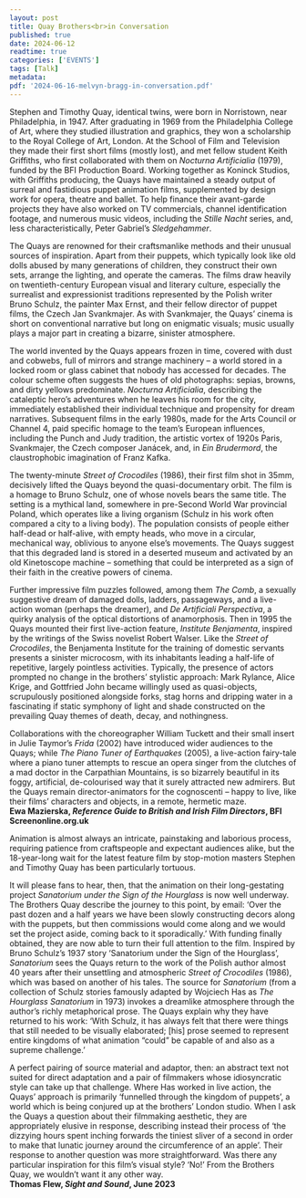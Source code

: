 ```yaml
---
layout: post
title: Quay Brothers<br>in Conversation
published: true
date: 2024-06-12
readtime: true
categories: ['EVENTS']
tags: [Talk]
metadata: 
pdf: '2024-06-16-melvyn-bragg-in-conversation.pdf'
---
```



Stephen and Timothy Quay, identical twins, were born in Norristown, near Philadelphia, in 1947. After graduating in 1969 from the Philadelphia College of Art, where they studied illustration and graphics, they won a scholarship to the Royal College of Art, London. At the School of Film and Television they made their first short films (mostly lost), and met fellow student Keith Griffiths, who first collaborated with them on _Nocturna Artificialia_ (1979), funded by the BFI Production Board. Working together as Koninck Studios, with Griffiths producing, the Quays have maintained a steady output of surreal and fastidious puppet animation films, supplemented by design work for opera, theatre and ballet. To help finance their avant-garde projects they have also worked on TV commercials, channel identification footage, and numerous music videos, including the _Stille Nacht_ series, and, less characteristically, Peter Gabriel’s _Sledgehammer_.

The Quays are renowned for their craftsmanlike methods and their unusual sources of inspiration. Apart from their puppets, which typically look like old dolls abused by many generations of children, they construct their own sets, arrange the lighting, and operate the cameras. The films draw heavily on twentieth-century European visual and literary culture, especially the surrealist and expressionist traditions represented by the Polish writer Bruno Schulz, the painter Max Ernst, and their fellow director of puppet films, the Czech Jan Svankmajer. As with Svankmajer, the Quays’ cinema is short on conventional narrative but long on enigmatic visuals; music usually plays a major part in creating a bizarre, sinister atmosphere.

The world invented by the Quays appears frozen in time, covered with dust and cobwebs, full of mirrors and strange machinery – a world stored in a locked room or glass cabinet that nobody has accessed for decades. The colour scheme often suggests the hues of old photographs: sepias, browns, and dirty yellows predominate. _Nocturna Artificialia_, describing the cataleptic hero’s adventures when he leaves his room for the city, immediately established their individual technique and propensity for dream narratives. Subsequent films in the early 1980s, made for the Arts Council or Channel 4, paid specific homage to the team’s European influences, including the Punch and Judy tradition, the artistic vortex of 1920s Paris, Svankmajer, the Czech composer Janácek, and, in _Ein Brudermord_, the claustrophobic imagination of Franz Kafka.

The twenty-minute _Street of Crocodiles_ (1986), their first film shot in 35mm, decisively lifted the Quays beyond the quasi-documentary orbit. The film is a homage to Bruno Schulz, one of whose novels bears the same title. The setting is a mythical land, somewhere in pre-Second World War provincial Poland, which operates like a living organism (Schulz in his work often compared a city to a living body). The population consists of people either half-dead or half-alive, with empty heads, who move in a circular, mechanical way, oblivious to anyone else’s movements. The Quays suggest that this degraded land is stored in a deserted museum and activated by an old Kinetoscope machine – something that could be interpreted as a sign of their faith in the creative powers of cinema.

Further impressive film puzzles followed, among them _The Comb_, a sexually suggestive dream of damaged dolls, ladders, passageways, and a live-action woman (perhaps the dreamer), and _De Artificiali Perspectiva_, a quirky analysis of the optical distortions of anamorphosis. Then in 1995 the Quays mounted their first live-action feature, _Institute Benjamenta_, inspired by the writings of the Swiss novelist Robert Walser. Like the _Street of Crocodiles_, the Benjamenta Institute for the training of domestic servants presents a sinister microcosm, with its inhabitants leading a half-life of repetitive, largely pointless activities. Typically, the presence of actors prompted no change in the brothers’ stylistic approach: Mark Rylance, Alice Krige, and Gottfried John became willingly used as quasi-objects, scrupulously positioned alongside forks, stag horns and dripping water in a fascinating if static symphony of light and shade constructed on the prevailing Quay themes of death, decay, and nothingness.

Collaborations with the choreographer William Tuckett and their small insert in Julie Taymor’s _Frida_ (2002) have introduced wider audiences to the Quays; while _The Piano Tuner of Earthquakes_ (2005), a live-action fairy-tale where a piano tuner attempts to rescue an opera singer from the clutches of a mad doctor in the Carpathian Mountains, is so bizarrely beautiful in its foggy, artificial, de-colourised way that it surely attracted new admirers. But the Quays remain director-animators for the cognoscenti – happy to live, like their films’ characters and objects, in a remote, hermetic maze.  
**Ewa Mazierska, _Reference Guide to British and Irish Film Directors_, BFI Screenonline.org.uk**  

Animation is almost always an intricate, painstaking and laborious process, requiring patience from craftspeople and expectant audiences alike, but the 18-year-long wait for the latest feature film by stop-motion masters Stephen and Timothy Quay has been particularly tortuous.

It will please fans to hear, then, that the animation on their long-gestating project _Sanatorium_ _under the Sign of the Hourglass_ is now well underway. The Brothers Quay describe the journey to this point, by email: ‘Over the past dozen and a half years we have been slowly constructing decors along with the puppets, but then commissions would come along and we would set the project aside, coming back to it sporadically.’ With funding finally obtained, they are now able to turn their full attention to the film. Inspired by Bruno Schulz’s 1937 story ‘Sanatorium under the Sign of the Hourglass’, _Sanatorium_ sees the Quays return to the work of the Polish author almost 40 years after their unsettling and atmospheric _Street of Crocodiles_ (1986), which was based on another of his tales. The source for _Sanatorium_ (from a collection of Schulz stories famously adapted by Wojciech Has as _The Hourglass Sanatorium_ in 1973) invokes a dreamlike atmosphere through the author’s richly metaphorical prose. The Quays explain why they have returned to his work: ‘With Schulz, it has always felt that there were things that still needed to be visually elaborated; [his] prose seemed to represent entire kingdoms of what animation “could” be capable of and also as a supreme challenge.’

A perfect pairing of source material and adaptor, then: an abstract text not suited for direct adaptation and a pair of filmmakers whose idiosyncratic style can take up that challenge. Where Has worked in live action, the Quays’ approach is primarily ‘funnelled through the kingdom of puppets’, a world which is being conjured up at the brothers’ London studio. When I ask the Quays a question about their filmmaking aesthetic, they are appropriately elusive in response, describing instead their process of ‘the dizzying hours spent inching forwards the tiniest sliver of a second in order to make that lunatic journey around the circumference of an apple’. Their response to another question was more straightforward. Was there any particular inspiration for this film’s visual style? ‘No!’ From the Brothers Quay, we wouldn’t want it any other way.  
**Thomas Flew, _Sight and Sound_, June 2023**  
<br>
<!--stackedit_data:
eyJoaXN0b3J5IjpbMTc3MjAwNDEzOV19
-->